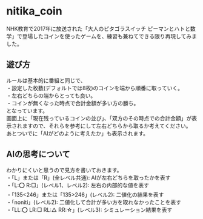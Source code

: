 # nitika_coin
NHK教育で2017年に放送された「大人のピタゴラスイッチ ピーマンとハトと数学」で登場したコインを使ったゲームを、練習も兼ねてできる限り再現してみました。  
  
## 遊び方  
ルールは基本的に番組と同じで、  
・設定した枚数(デフォルトでは8枚)のコインを端から順番に取っていく。  
・左右どちらの端からとっても良い。  
・コインが無くなった時点で合計金額が多い方の勝ち。  
となっています。  
画面上に「現在残っているコインの並び」、「双方のその時点での合計金額」が表示されますので、それらを参考にして左右どちらから取るか考えてください。  
あとついでに「AIがどのように考えたか」も表示されます。  
  
## AIの思考について
わかりにくいと思うので見方を書いておきます。  
・「L」または「R」(全レベル共通): AIが左右どちらを取ったかを表す  
・「L:⭕ R:□」(レベル1、レベル2): 左右の内部的な値を表す  
・「135<246」または「135>246」(レベル2): 二値化の結果を表す  
・「noniti」(レベル2): 二値化して合計が多い方を取れなかったことを表す  
・「LL:⭕ LR:□ RL:△ RR:☆」(レベル3): シミュレーション結果を表す  
